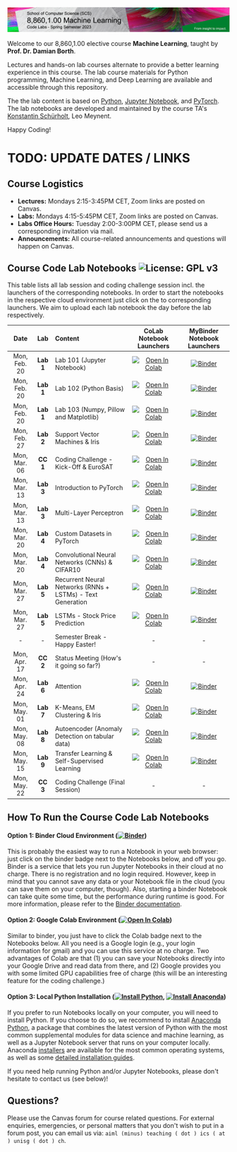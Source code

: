 ![Course Banner](banner.png)

<!-- ![Course Banner](banner.png) -->

Welcome to our 8,860,1.00 elective course **Machine Learning**, taught by **Prof. Dr. Damian Borth**. 

Lectures and hands-on lab courses alternate to provide a better learning experience in this course. The lab course materials for Python programming, Machine Learning, and Deep Learning are available and accessible through this repository.

The the lab content is based on [Python](https://www.python.org), [Jupyter Notebook](https://jupyter.org), and [PyTorch](https://pytorch.org). The lab notebooks are developed and maintained by the course TA's [Konstantin Schürholt](https://www.alexandria.unisg.ch/entities/person/Konstantin_Schuerholt/publications), Leo Meynent.

Happy Coding!

# TODO: UPDATE DATES / LINKS

## Course Logistics

- **Lectures:** Mondays 2:15-3:45PM CET, Zoom links are posted on Canvas.
- **Labs:** Mondays 4:15-5:45PM CET, Zoom links are posted on Canvas.
- **Labs Office Hours:** Tuesday 2:00-3:00PM CET, please send us a corresponding invitation via mail.
- **Announcements:** All course-related announcements and questions will happen on Canvas.

## Course Code Lab Notebooks ![License: GPL v3](https://img.shields.io/badge/License-GPLv3-blue.svg)

This table lists all lab session and coding challenge session incl. the launchers of the corresponding notebooks. In order to start the notebooks in the respective cloud environment just click on the to corresponding launchers. We aim to upload each lab notebook the day before the lab respectively.



| Date                    | Lab        |  Content                         |  CoLab Notebook Launchers                 | MyBinder Notebook Launchers| 
|:-----------------------:|:--------------:|:---------------------------------|:-------------------------------:|:-------:|
| Mon, Feb. 20            |   **Lab 1**     | Lab 101 (Jupyter Notebook)         | [![Open In Colab](https://colab.research.google.com/assets/colab-badge.svg)](https://colab.research.google.com/github/HSG-AIML-Teaching/ML2024-Lab/blob/main/lab_101/lab_101_notebook.ipynb) | [![Binder](https://mybinder.org/badge_logo.svg)](https://mybinder.org/v2/gh/HSG-AIML-Teaching/ML2024-Lab/main?filepath=lab_101%2Flab_101_notebook.ipynb)|
| Mon, Feb. 20            |   **Lab 1**     | Lab 102 (Python Basis)         | [![Open In Colab](https://colab.research.google.com/assets/colab-badge.svg)](https://colab.research.google.com/github/HSG-AIML-Teaching/ML2024-Lab/blob/main/lab_102/lab_102_notebook.ipynb) | [![Binder](https://mybinder.org/badge_logo.svg)](https://mybinder.org/v2/gh/HSG-AIML-Teaching/ML2024-Lab/main?filepath=lab_102%2Flab_102_notebook.ipynb)|
| Mon, Feb. 20            |   **Lab 1**     | Lab 103 (Numpy, Pillow and Matplotlib)         | [![Open In Colab](https://colab.research.google.com/assets/colab-badge.svg)](https://colab.research.google.com/github/HSG-AIML-Teaching/ML2024-Lab/blob/main/lab_103/lab_103_notebook.ipynb) | [![Binder](https://mybinder.org/badge_logo.svg)](https://mybinder.org/v2/gh/HSG-AIML-Teaching/ML2024-Lab/main?filepath=lab_103%2Flab_103_notebook.ipynb)|
| Mon, Feb. 27            | **Lab 2**       | Support Vector Machines & Iris          | [![Open In Colab](https://colab.research.google.com/assets/colab-badge.svg)](https://colab.research.google.com/github/HSG-AIML-Teaching/ML2024-Lab/blob/main/lab_2/lab_2_notebook.ipynb) | [![Binder](https://mybinder.org/badge_logo.svg)](https://mybinder.org/v2/gh/HSG-AIML-Teaching/ML2024-Lab/main?filepath=lab_2%2Flab_2_notebook.ipynb)|
| Mon, Mar. 06            | **CC  1**       | Coding Challenge - Kick-Off & EuroSAT       | [![Open In Colab](https://colab.research.google.com/assets/colab-badge.svg)](https://colab.research.google.com/github/HSG-AIML-Teaching/ML2024-Lab/blob/main/cc_1/cc_01_getting_started.ipynb) | [![Binder](https://mybinder.org/badge_logo.svg)](https://mybinder.org/v2/gh/HSG-AIML-Teaching/ML2024-Lab/main?filepath=cc_1%2Fcc_01_getting_started.ipynb) |
| Mon, Mar. 13            | **Lab 3**   | Introduction to PyTorch         | [![Open In Colab](https://colab.research.google.com/assets/colab-badge.svg)](https://colab.research.google.com/github/HSG-AIML-Teaching/ML2024-Lab/blob/main/lab_3/lab_03-pytorch_intro.ipynb) | [![Binder](https://mybinder.org/badge_logo.svg)](https://mybinder.org/v2/gh/HSG-AIML-Teaching/ML2024-Lab/main?filepath=lab_3%2lab_03-pytorch_intro.ipynb) |
| Mon, Mar. 13            | **Lab 3**   | Multi-Layer Perceptron      | [![Open In Colab](https://colab.research.google.com/assets/colab-badge.svg)](https://colab.research.google.com/github/HSG-AIML-Teaching/ML2024-Lab/blob/main/lab_3/lab_03_mlp_example.ipynb) | [![Binder](https://mybinder.org/badge_logo.svg)](https://mybinder.org/v2/gh/HSG-AIML-Teaching/ML2024-Lab/main?filepath=lab_3%2lab_03_mlp_example.ipynb) |
| Mon, Mar. 20            | **Lab 4**   | Custom Datasets in PyTorch    | [![Open In Colab](https://colab.research.google.com/assets/colab-badge.svg)](https://colab.research.google.com/github/HSG-AIML-Teaching/ML2024-Lab/blob/main/lab_4/lab_04_custom_datasets.ipynb) | [![Binder](https://mybinder.org/badge_logo.svg)](https://mybinder.org/v2/gh/HSG-AIML-Teaching/ML2024-Lab/main?filepath=lab_4%2lab_04_custom_datasets.ipynb) |
| Mon, Mar. 20            | **Lab 4**   | Convolutional Neural Networks (CNNs) & CIFAR10     | [![Open In Colab](https://colab.research.google.com/assets/colab-badge.svg)](https://colab.research.google.com/github/HSG-AIML-Teaching/ML2024-Lab/blob/main/lab_4/lab_04_cnn.ipynb) | [![Binder](https://mybinder.org/badge_logo.svg)](https://mybinder.org/v2/gh/HSG-AIML-Teaching/ML2024-Lab/main?filepath=lab_4%2lab_04_cnn.ipynb) |
| Mon, Mar. 27            | **Lab 5**   | Recurrent Neural Networks (RNNs + LSTMs) - Text Generation        | [![Open In Colab](https://colab.research.google.com/assets/colab-badge.svg)](https://colab.research.google.com/github/HSG-AIML-Teaching/ML2024-Lab/blob/main/lab_5/lab_05_text-generation.ipynb) | [![Binder](https://mybinder.org/badge_logo.svg)](https://mybinder.org/v2/gh/HSG-AIML-Teaching/ML2024-Lab/main?filepath=lab_5%2lab_05_text-generation.ipynb) |
| Mon, Mar. 27            | **Lab 5**   | LSTMs - Stock Price Prediction       | [![Open In Colab](https://colab.research.google.com/assets/colab-badge.svg)](https://colab.research.google.com/github/HSG-AIML-Teaching/ML2024-Lab/blob/main/lab_5/lab_05_stock-price[extra].ipynb)  | [![Binder](https://mybinder.org/badge_logo.svg)](https://mybinder.org/v2/gh/HSG-AIML-Teaching/ML2024-Lab/main?filepath=lab_5%2lab_05_stock-price[extra].ipynb) |
| -                       | -       | Semester Break - Happy Easter!                          | -   | -   |
| Mon, Apr. 17            | **CC  2**   | Status Meeting (How's it going so far?)          | - | - |
| Mon, Apr. 24            | **Lab 6**   | Attention               | [![Open In Colab](https://colab.research.google.com/assets/colab-badge.svg)](https://colab.research.google.com/github/HSG-AIML-Teaching/ML2024-Lab/blob/main/lab_6/gpt.ipynb) |  [![Binder](https://mybinder.org/badge_logo.svg)](https://mybinder.org/v2/gh/HSG-AIML-Teaching/ML2024-Lab/main?filepath=lab_6%2lab_06_gpt.ipynb) |
| Mon, May. 01            | **Lab 7**   | K-Means, EM Clustering & Iris               | [![Open In Colab](https://colab.research.google.com/assets/colab-badge.svg)](https://colab.research.google.com/github/HSG-AIML-Teaching/ML2024-Lab/blob/main/lab_7/unsupervised.ipynb) | [![Binder](https://mybinder.org/badge_logo.svg)](https://mybinder.org/v2/gh/HSG-AIML-Teaching/ML2024-Lab/main?filepath=lab_7%2unsupervised.ipynb) |
| Mon, May. 08            | **Lab 8**   | Autoencoder (Anomaly Detection on tabular data)  | [![Open In Colab](https://colab.research.google.com/assets/colab-badge.svg)](https://colab.research.google.com/github/HSG-AIML-Teaching/ML2024-Lab/blob/main/lab_8/colab_08.ipynb) | [![Binder](https://mybinder.org/badge_logo.svg)](https://mybinder.org/v2/gh/HSG-AIML-Teaching/ML2024-Lab/main?filepath=lab_8%2lab_8.ipynb) |
| Mon, May. 15            | **Lab 9**   | Transfer Learning & Self-Supervised Learning        | [![Open In Colab](https://colab.research.google.com/assets/colab-badge.svg)](https://colab.research.google.com/github/HSG-AIML-Teaching/ML2024-Lab/blob/main/lab_9/lab_09_transfer_ssl.ipynb) | [![Binder](https://mybinder.org/badge_logo.svg)](https://mybinder.org/v2/gh/HSG-AIML-Teaching/ML2024-Lab/main?filepath=lab_9%2lab_09_transfer_ssl.ipynb) |
| Mon, May. 22            | **CC  3**   | Coding Challenge (Final Session)                             | - | - |



## How To Run the Course Code Lab Notebooks

#### Option 1: Binder Cloud Environment ([![Binder](https://mybinder.org/badge_logo.svg)](https://mybinder.org/v2/gh/GitiHubi/courseAAA/main))

This is probably the easiest way to run a Notebook in your web browser: just click on the binder badge next to 
the Notebooks below, and off you go. Binder is a service that lets you run Jupyter Notebooks in their cloud at no charge. 
There is no registration and no login required. However, keep in mind that you cannot save any data or your Notebook file in the cloud (you can save them
on your computer, though). Also, starting a binder
Notebook can take quite some time, but the performance during runtime is good. 
For more information, please refer to the [Binder documentation](https://mybinder.readthedocs.io/en/latest/index.html).

#### Option 2: Google Colab Environment ([![Open In Colab](https://colab.research.google.com/assets/colab-badge.svg)](https://colab.research.google.com/github/GitiHubi/courseAAA/blob/main))

Similar to binder, you just have to click the Colab badge next to the Notebooks below. All you need is a Google login
(e.g., your login information for gmail) and you can use this service at no charge. 
Two advantages of Colab are that (1) you can save your 
Notebooks directly into your Google Drive and read data from there, and (2) Google provides you with some limited GPU capabilities
free of charge (this will be an interesting feature for the coding challenge.)

#### Option 3: Local Python Installation ([![Install Python](https://img.shields.io/badge/python-v3.7-green)](https://python.org), [![Install Anaconda](https://img.shields.io/badge/conda-v3.7.1-green)](https://anaconda.com))

If you prefer to run Notebooks locally on your computer, you will need to install Python. If you choose to do so,
we recommend to install [Anaconda Python](https://www.anaconda.com/products/individual), a package that combines the 
latest version of Python with the most common supplemental modules for data science and machine learning, as well 
as a Jupyter Notebook server that runs on your computer locally. Anaconda 
[installers](https://www.anaconda.com/products/individual#Downloads) are available 
for the most common operating systems, as well as some 
[detailed installation guides](https://docs.anaconda.com/anaconda/install/). 

If you need help running Python and/or Jupyter Notebooks, please don't hesitate to contact us (see below)!

## Questions?

Please use the Canvas forum for course related questions. For external enquiries, emergencies, or personal matters that you don't wish to put in a forum post, you can email us via: `aiml (minus) teaching ( dot ) ics ( at ) unisg ( dot ) ch`.

